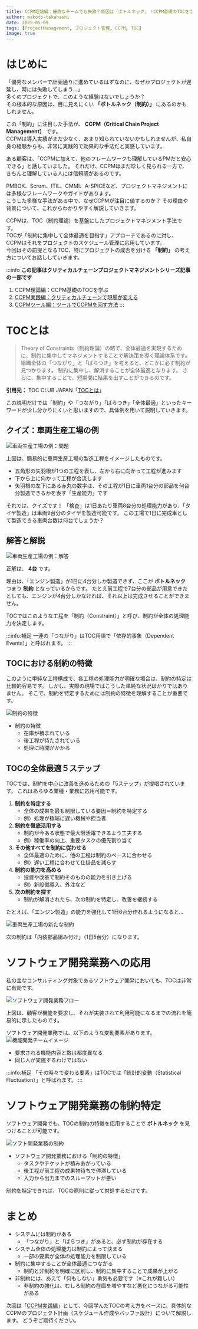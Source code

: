```yaml
---
title: CCPM理論編：優秀なチームでも失敗？原因は「ボトルネック」！CCPM基礎のTOCを学ぶ
author: makoto-takahashi
date: 2025-05-09
tags: [ProjectManagement, プロジェクト管理, CCPM, TOC]
image: true
---
```


# はじめに

「優秀なメンバーで計画通りに進めているはずなのに、なぜかプロジェクトが遅延し、時には失敗してしまう…」  
多くのプロジェクトで、このような経験はないでしょうか？  
その根本的な原因は、目に見えにくい **「ボトルネック（制約）」** にあるのかもしれません。

この「制約」に注目した手法が、 **CCPM（Critical Chain Project Management）** です。  
CCPMは導入実績がまだ少なく、あまり知られていないかもしれませんが、私自身の経験からも、非常に実践的で効果的な手法だと実感しています。

ある顧客は、「CCPMに加えて、他のフレームワークも理解しているPMだと安心できる」と話していました。
それだけ、CCPMはまだ珍しく見られる一方で、きちんと理解している人には信頼感があるのです。

PMBOK、Scrum、ITIL、CMMI、A-SPICEなど、プロジェクトマネジメントには多様なフレームワークやガイドがあります。  
こうした多様な手法がある中で、なぜCCPMが注目に値するのか？
その理由や背景について、これからわかりやすく解説していきます。

CCPMは、TOC（制約理論）を基盤にしたプロジェクトマネジメント手法です。  
TOCが「制約に集中して全体最適を目指す」アプローチであるのに対し、CCPMはそれをプロジェクトのスケジュール管理に応用しています。  
今回はその前提となるTOC、特にプロジェクトの成否を分ける **「制約」** の考え方についてお話ししていきます。

:::info
**この記事はクリティカルチェーンプロジェクトマネジメントシリーズ記事の一部です**

1. CCPM理論編：CCPM基礎のTOCを学ぶ
2. [CCPM実践編：クリティカルチェーンで現場が変える](https://developer.mamezou-tech.com/blogs/2025/05/20/ccpm_practice_buffer_half_deadline_critical_chain_transformation/)
3. [CCPMツール編：ツールでCCPMを回す方法](https://developer.mamezou-tech.com/blogs/2025/05/30/ccpm_google_spread_sheet_apps_script/)
:::


# TOCとは

> Theory of Constraints（制約理論）の略で、全体最適を実現するために、制約に集中してマネジメントすることで解決策を導く理論体系です。
> 組織全体の「つながり」と「ばらつき」を考えると、どこかに必ず制約が見つかります。
> 制約に集中し、解消することが全体最適となります。
> さらに、集中することで、短期間に結果を出すことができるのです。

**引用元：** TOC CLUB JAPAN「[TOCとは](https://www.tocclub.net/about.html)」

この説明だけでは「制約」や「つながり」「ばらつき」「全体最適」といったキーワードが少し分かりにくいと思いますので、具体例を用いて説明していきます。

## クイズ：車両生産工場の例

![車両生産工場の例：問題](/img/ccpm/constraints_question.png)

上図は、簡易的に車両生産工場の製造工程をイメージしたものです。
* 五角形の矢羽根が1つの工程を表し、左から右に向かって工程が進みます
* 下から上に向かって工程が合流します
* 矢羽根の左下にある赤丸の数字は、その工程が1日に車両1台分の部品を何台分製造できるかを表す「生産能力」です

それでは、クイズです！
「検査」は1日あたり車両8台分の処理能力があり、「タイヤ製造」は車両9台分のタイヤを製造可能です。
この工場で1日に完成車として製造できる車両台数は何台でしょうか？


## 解答と解説

![車両生産工場の例：解答](/img/ccpm/constraints_answer.png)

正解は、 **4台** です。

理由は、「エンジン製造」が1日に4台分しか製造できず、ここが **ボトルネック** つまり **制約** となっているからです。
たとえ前工程で7台分の部品が用意できたとしても、エンジンが4台分しかなければ、それ以上は完成させることができません。

TOCではこのような工程を「制約（Constraint）」と呼び、制約が全体の処理能力を決定します。

:::info:補足
一連の「つながり」はTOC用語で「依存的事象（Dependent Events）」と呼ばれます。
:::

## TOCにおける制約の特徴

このように単純な工程構成で、各工程の処理能力が明確な場合は、制約の特定は比較的容易です。
しかし、実際の現場ではこうした単純な状況ばかりではありません。
そこで、制約を特定するためには制約の特徴を理解することが重要です。

![制約の特徴](/img/ccpm/constraints_key_characteristics.png)

* 制約の特徴
    * 在庫が積まれている
    * 後工程が待たされている
    * 処理に時間がかかる

## TOCの全体最適５ステップ

TOCでは、制約を中心に改善を進めるための「5ステップ」が提唱されています。
これはあらゆる業種・業務に応用可能です。

1.  **制約を特定する**
    * 全体の成果を最も制限している要因＝制約を特定する
    * 例）処理が極端に遅い機械や担当者
2.  **制約を徹底活用する**
    * 制約が今ある状態で最大限活躍できるよう工夫する
    * 例）稼働率の向上、重要タスクの優先割り当て
3.  **その他すべてを制約に従わせる**
    * 全体最適のために、他の工程は制約のペースに合わせる
    * 例）遅い工程に合わせて仕掛品を減らす
4.  **制約の能力を高める**
    * 投資や改革で制約そのものの能力を引き上げる
    * 例）新設備導入、外注など
5.  **次の制約を探す**
    * 制約が解消されたら、次の制約を特定し、改善を継続する

たとえば、「エンジン製造」の能力を強化して1日6台分作れるようになると…

![車両生産工場の新たな制約](/img/ccpm/constraints_next.png)

次の制約は「内装部品組み付け」（1日5台分）になります。

# ソフトウェア開発業務への応用

私の主なコンサルティング対象であるソフトウェア開発においても、TOCは非常に有効です。

![ ソフトウェア開発業務フロー](/img/ccpm/constraints_software_workflow.png)

上図は、顧客が機能を要求し、それが実装されて利用可能になるまでの流れを簡易的に示したものです。

ソフトウェア開発業務では、以下のような変動要素があります。
![機能開発チームイメージ](/img/ccpm/constraints_software_team_image.png)
* 要求される機能内容と数は都度異なる
* 同じ人が実施するわけではない

:::info:補足
「その時々で変わる要素」はTOCでは「統計的変動（Statistical Fluctuation）」と呼ばれます。
:::

# ソフトウェア開発業務の制約特定

ソフトウェア開発でも、TOCの制約の特徴を応用することで **ボトルネック** を見つけることが可能です。

![ソフト開発業務の制約](/img/ccpm/constraints_software_key_characteristics.png)

* ソフトウェア開発業務における「制約の特徴」
    * タスクやチケットが積みあがっている
    * 後工程が前工程の成果物待ちで停滞している
    * 入力から出力までのスループットが悪い

制約を特定できれば、TOCの原則に従って対処するだけです。

# まとめ
* システムには制約がある
    * 「つながり」と「ばらつき」があると、必ず制約が存在する
* システム全体の処理能力は制約によって決まる
    * 一部の要素が全体の処理能力を制限している
* 制約に集中することが全体最適につながる
    * 制約と非制約を明確に区別し、制約に集中することで成果が上がる
* 非制約には、あえて「何もしない」勇気も必要です（※これが難しい）
    * 非制約の強化は、むしろ制約の在庫を増やすなど悪化につながる可能性がある

次回は「[CCPM実践編](https://developer.mamezou-tech.com/blogs/2025/05/20/ccpm_practice_buffer_half_deadline_critical_chain_transformation/)」として、今回学んだTOCの考え方をベースに、具体的なCCPMのプロジェクト計画（スケジュール作成やバッファ設計）について解説します。
どうぞご期待ください。
